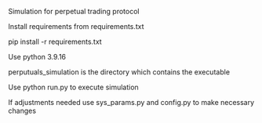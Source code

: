 Simulation for perpetual trading protocol

Install requirements from requirements.txt

pip install -r requirements.txt

Use python 3.9.16

perputuals_simulation is the directory which contains the executable

Use python run.py to execute simulation

If adjustments needed use sys_params.py and config.py to make necessary changes